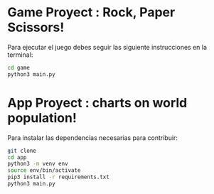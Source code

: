 # Game Proyect : Rock, Paper Scissors! 

Para ejecutar el juego debes seguir las siguiente instrucciones en la terminal:

```sh
cd game
python3 main.py
```

# App Proyect : charts on world population!

Para instalar las dependencias necesarias para contribuir:

```sh
git clone
cd app
python3 -m venv env
source env/bin/activate
pip3 install -r requirements.txt
python3 main.py
```